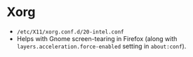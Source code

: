 # Xorg

- `/etc/X11/xorg.conf.d/20-intel.conf`
- Helps with Gnome screen-tearing in Firefox (along with `layers.acceleration.force-enabled` setting in `about:conf`).
